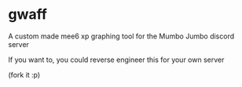 # gwaff

 A custom made mee6 xp graphing tool for the Mumbo Jumbo discord server 
 
 
 If you want to, you could reverse engineer this for your own server

(fork it :p)
